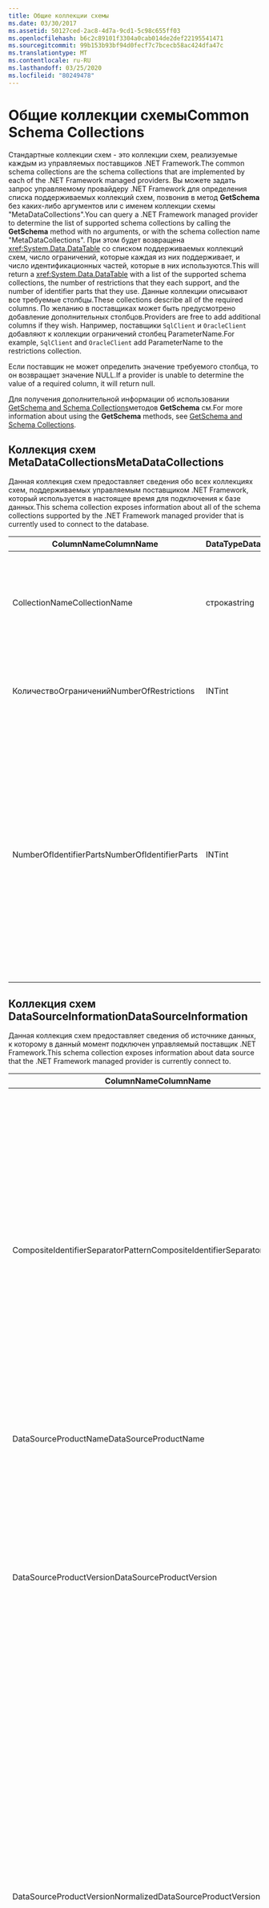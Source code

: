 ```yaml
---
title: Общие коллекции схемы
ms.date: 03/30/2017
ms.assetid: 50127ced-2ac8-4d7a-9cd1-5c98c655ff03
ms.openlocfilehash: b6c2c89101f3304a0cab014de2def22195541471
ms.sourcegitcommit: 99b153b93bf94d0fecf7c7bcecb58ac424dfa47c
ms.translationtype: MT
ms.contentlocale: ru-RU
ms.lasthandoff: 03/25/2020
ms.locfileid: "80249478"
---
```

# <a name="common-schema-collections"></a><span data-ttu-id="eedaf-102">Общие коллекции схемы</span><span class="sxs-lookup"><span data-stu-id="eedaf-102">Common Schema Collections</span></span>
<span data-ttu-id="eedaf-103">Стандартные коллекции схем - это коллекции схем, реализуемые каждым из управляемых поставщиков .NET Framework.</span><span class="sxs-lookup"><span data-stu-id="eedaf-103">The common schema collections are the schema collections that are implemented by each of the .NET Framework managed providers.</span></span> <span data-ttu-id="eedaf-104">Вы можете задать запрос управляемому провайдеру .NET Framework для определения списка поддерживаемых коллекций схем, позвонив в метод **GetSchema** без каких-либо аргументов или с именем коллекции схемы "MetaDataCollections".</span><span class="sxs-lookup"><span data-stu-id="eedaf-104">You can query a .NET Framework managed provider to determine the list of supported schema collections by calling the **GetSchema** method with no arguments, or with the schema collection name "MetaDataCollections".</span></span> <span data-ttu-id="eedaf-105">При этом будет возвращена <xref:System.Data.DataTable> со списком поддерживаемых коллекций схем, число ограничений, которые каждая из них поддерживает, и число идентификационных частей, которые в них используются.</span><span class="sxs-lookup"><span data-stu-id="eedaf-105">This will return a <xref:System.Data.DataTable> with a list of the supported schema collections, the number of restrictions that they each support, and the number of identifier parts that they use.</span></span> <span data-ttu-id="eedaf-106">Данные коллекции описывают все требуемые столбцы.</span><span class="sxs-lookup"><span data-stu-id="eedaf-106">These collections describe all of the required columns.</span></span> <span data-ttu-id="eedaf-107">По желанию в поставщиках может быть предусмотрено добавление дополнительных столбцов.</span><span class="sxs-lookup"><span data-stu-id="eedaf-107">Providers are free to add additional columns if they wish.</span></span> <span data-ttu-id="eedaf-108">Например, поставщики `SqlClient` и `OracleClient` добавляют к коллекции ограничений столбец ParameterName.</span><span class="sxs-lookup"><span data-stu-id="eedaf-108">For example, `SqlClient` and `OracleClient` add ParameterName to the restrictions collection.</span></span>  
  
 <span data-ttu-id="eedaf-109">Если поставщик не может определить значение требуемого столбца, то он возвращает значение NULL.</span><span class="sxs-lookup"><span data-stu-id="eedaf-109">If a provider is unable to determine the value of a required column, it will return null.</span></span>  
  
 <span data-ttu-id="eedaf-110">Для получения дополнительной информации об использовании [GetSchema and Schema Collections](getschema-and-schema-collections.md)методов **GetSchema** см.</span><span class="sxs-lookup"><span data-stu-id="eedaf-110">For more information about using the **GetSchema** methods, see [GetSchema and Schema Collections](getschema-and-schema-collections.md).</span></span>  
  
## <a name="metadatacollections"></a><span data-ttu-id="eedaf-111">Коллекция схем MetaDataCollections</span><span class="sxs-lookup"><span data-stu-id="eedaf-111">MetaDataCollections</span></span>  
 <span data-ttu-id="eedaf-112">Данная коллекция схем предоставляет сведения обо всех коллекциях схем, поддерживаемых управляемым поставщиком .NET Framework, который используется в настоящее время для подключения к базе данных.</span><span class="sxs-lookup"><span data-stu-id="eedaf-112">This schema collection exposes information about all of the schema collections supported by the .NET Framework managed provider that is currently used to connect to the database.</span></span>  
  
|<span data-ttu-id="eedaf-113">ColumnName</span><span class="sxs-lookup"><span data-stu-id="eedaf-113">ColumnName</span></span>|<span data-ttu-id="eedaf-114">DataType</span><span class="sxs-lookup"><span data-stu-id="eedaf-114">DataType</span></span>|<span data-ttu-id="eedaf-115">Описание</span><span class="sxs-lookup"><span data-stu-id="eedaf-115">Description</span></span>|  
|----------------|--------------|-----------------|  
|<span data-ttu-id="eedaf-116">CollectionName</span><span class="sxs-lookup"><span data-stu-id="eedaf-116">CollectionName</span></span>|<span data-ttu-id="eedaf-117">строка</span><span class="sxs-lookup"><span data-stu-id="eedaf-117">string</span></span>|<span data-ttu-id="eedaf-118">Название коллекции, чтобы перейти к методу **GetSchema,** чтобы вернуть коллекцию.</span><span class="sxs-lookup"><span data-stu-id="eedaf-118">The name of the collection to pass to the **GetSchema** method to return the collection.</span></span>|  
|<span data-ttu-id="eedaf-119">КоличествоОграничений</span><span class="sxs-lookup"><span data-stu-id="eedaf-119">NumberOfRestrictions</span></span>|<span data-ttu-id="eedaf-120">INT</span><span class="sxs-lookup"><span data-stu-id="eedaf-120">int</span></span>|<span data-ttu-id="eedaf-121">Число ограничений, которые могут быть указаны для коллекции.</span><span class="sxs-lookup"><span data-stu-id="eedaf-121">The number of restrictions that may be specified for the collection.</span></span>|  
|<span data-ttu-id="eedaf-122">NumberOfIdentifierParts</span><span class="sxs-lookup"><span data-stu-id="eedaf-122">NumberOfIdentifierParts</span></span>|<span data-ttu-id="eedaf-123">INT</span><span class="sxs-lookup"><span data-stu-id="eedaf-123">int</span></span>|<span data-ttu-id="eedaf-124">Число частей в составном имени идентификатора и (или) объекта базы данных.</span><span class="sxs-lookup"><span data-stu-id="eedaf-124">The number of parts in the composite identifier/database object name.</span></span> <span data-ttu-id="eedaf-125">Например, в SQL Server такое число частей может быть равным 3 для таблиц и 4 - для столбцов.</span><span class="sxs-lookup"><span data-stu-id="eedaf-125">For example, in SQL Server, this would be 3 for tables and 4 for columns.</span></span> <span data-ttu-id="eedaf-126">В Oracle оно может быть равным 2 для таблиц и 3 - для столбцов.</span><span class="sxs-lookup"><span data-stu-id="eedaf-126">In Oracle, it would be 2 for tables and 3 for columns.</span></span>|  
  
## <a name="datasourceinformation"></a><span data-ttu-id="eedaf-127">Коллекция схем DataSourceInformation</span><span class="sxs-lookup"><span data-stu-id="eedaf-127">DataSourceInformation</span></span>  
 <span data-ttu-id="eedaf-128">Данная коллекция схем предоставляет сведения об источнике данных, к которому в данный момент подключен управляемый поставщик .NET Framework.</span><span class="sxs-lookup"><span data-stu-id="eedaf-128">This schema collection exposes information about data source that the .NET Framework managed provider is currently connect to.</span></span>  
  
|<span data-ttu-id="eedaf-129">ColumnName</span><span class="sxs-lookup"><span data-stu-id="eedaf-129">ColumnName</span></span>|<span data-ttu-id="eedaf-130">DataType</span><span class="sxs-lookup"><span data-stu-id="eedaf-130">DataType</span></span>|<span data-ttu-id="eedaf-131">Описание</span><span class="sxs-lookup"><span data-stu-id="eedaf-131">Description</span></span>|  
|----------------|--------------|-----------------|  
|<span data-ttu-id="eedaf-132">CompositeIdentifierSeparatorPattern</span><span class="sxs-lookup"><span data-stu-id="eedaf-132">CompositeIdentifierSeparatorPattern</span></span>|<span data-ttu-id="eedaf-133">строка</span><span class="sxs-lookup"><span data-stu-id="eedaf-133">string</span></span>|<span data-ttu-id="eedaf-134">Регулярное выражение служит для согласования составных разделителей в составном идентификаторе.</span><span class="sxs-lookup"><span data-stu-id="eedaf-134">The regular expression to match the composite separators in a composite identifier.</span></span> <span data-ttu-id="eedaf-135">Например, \\.</span><span class="sxs-lookup"><span data-stu-id="eedaf-135">For example, "\\."</span></span> <span data-ttu-id="eedaf-136">(для сервера S'L) или "&#124;."\@ \\</span><span class="sxs-lookup"><span data-stu-id="eedaf-136">(for SQL Server) or "\@&#124;\\."</span></span> <span data-ttu-id="eedaf-137">(для Oracle).</span><span class="sxs-lookup"><span data-stu-id="eedaf-137">(for Oracle).</span></span><br /><br /> <span data-ttu-id="eedaf-138">Составной идентификатор, как правило, используется для названия объекта базы данных,\@например: pubs.dbo.authors или pubs dbo.authors.</span><span class="sxs-lookup"><span data-stu-id="eedaf-138">A composite identifier is typically what is used for a database object name, for example: pubs.dbo.authors or pubs\@dbo.authors.</span></span><br /><br /> <span data-ttu-id="eedaf-139">Для сервера S'L используйте регулярное выражение ".".\\</span><span class="sxs-lookup"><span data-stu-id="eedaf-139">For SQL Server, use the regular expression "\\.".</span></span> <span data-ttu-id="eedaf-140">Для OracleClient используйте \\"&#124;".\@</span><span class="sxs-lookup"><span data-stu-id="eedaf-140">For OracleClient, use "\@&#124;\\.".</span></span><br /><br /> <span data-ttu-id="eedaf-141">Для ODBC следует использовать Catalog_name_seperator.</span><span class="sxs-lookup"><span data-stu-id="eedaf-141">For ODBC use the Catalog_name_seperator.</span></span><br /><br /> <span data-ttu-id="eedaf-142">Для OLE DB следует использовать DBLITERAL_CATALOG_SEPARATOR или DBLITERAL_SCHEMA_SEPARATOR.</span><span class="sxs-lookup"><span data-stu-id="eedaf-142">For OLE DB use DBLITERAL_CATALOG_SEPARATOR or DBLITERAL_SCHEMA_SEPARATOR.</span></span>|  
|<span data-ttu-id="eedaf-143">DataSourceProductName</span><span class="sxs-lookup"><span data-stu-id="eedaf-143">DataSourceProductName</span></span>|<span data-ttu-id="eedaf-144">строка</span><span class="sxs-lookup"><span data-stu-id="eedaf-144">string</span></span>|<span data-ttu-id="eedaf-145">Имя продукта, доступ к которому обеспечивается поставщиком, например «Oracle» или «SQLServer».</span><span class="sxs-lookup"><span data-stu-id="eedaf-145">The name of the product accessed by the provider, such as "Oracle" or "SQLServer".</span></span>|  
|<span data-ttu-id="eedaf-146">DataSourceProductVersion</span><span class="sxs-lookup"><span data-stu-id="eedaf-146">DataSourceProductVersion</span></span>|<span data-ttu-id="eedaf-147">строка</span><span class="sxs-lookup"><span data-stu-id="eedaf-147">string</span></span>|<span data-ttu-id="eedaf-148">Версия продукта, доступ к которому обеспечивается поставщиком, в собственном формате источников данных, а не в формате Microsoft.</span><span class="sxs-lookup"><span data-stu-id="eedaf-148">Indicates the version of the product accessed by the provider, in the data sources native format and not in Microsoft format.</span></span><br /><br /> <span data-ttu-id="eedaf-149">В некоторых случаях DataSourceProductVersion и DataSourceProductVersionNormalized будут иметь одно значение.</span><span class="sxs-lookup"><span data-stu-id="eedaf-149">In some cases DataSourceProductVersion and DataSourceProductVersionNormalized will be the same value.</span></span> <span data-ttu-id="eedaf-150">В случае OLE DB и ODBC эти значения всегда одинаковы, поскольку они сопоставляются с одним и тем же вызовом функции в собственном API-интерфейсе.</span><span class="sxs-lookup"><span data-stu-id="eedaf-150">In the case of OLE DB and ODBC, these will always be the same as they are mapped to the same function call in the underlying native API.</span></span>|  
|<span data-ttu-id="eedaf-151">DataSourceProductVersionNormalized</span><span class="sxs-lookup"><span data-stu-id="eedaf-151">DataSourceProductVersionNormalized</span></span>|<span data-ttu-id="eedaf-152">строка</span><span class="sxs-lookup"><span data-stu-id="eedaf-152">string</span></span>|<span data-ttu-id="eedaf-153">Нормализованная версия для источника данных, позволяющая провести ее сравнение с помощью функции `String.Compare()`.</span><span class="sxs-lookup"><span data-stu-id="eedaf-153">A normalized version for the data source, such that it can be compared with `String.Compare()`.</span></span> <span data-ttu-id="eedaf-154">Данный формат является согласованным для всех версий поставщика, что позволяет исключить появление обозначения версии 10 между обозначениями версий 1 и 2 после сортировки.</span><span class="sxs-lookup"><span data-stu-id="eedaf-154">The format of this is consistent for all versions of the provider to prevent version 10 from sorting between version 1 and version 2.</span></span><br /><br /> <span data-ttu-id="eedaf-155">For example, the Oracle provider uses a format of "nn.nn.nn.nn.nn" for its normalized version, which causes an Oracle 8i data source to return "08.01.07.04.01".</span><span class="sxs-lookup"><span data-stu-id="eedaf-155">For example, the Oracle provider uses a format of "nn.nn.nn.nn.nn" for its normalized version, which causes an Oracle 8i data source to return "08.01.07.04.01".</span></span> <span data-ttu-id="eedaf-156">Сервер S'L использует типичный формат Microsoft "nn.nn.nnnnn".</span><span class="sxs-lookup"><span data-stu-id="eedaf-156">SQL Server uses the typical Microsoft "nn.nn.nnnn" format.</span></span><br /><br /> <span data-ttu-id="eedaf-157">В некоторых случаях DataSourceProductVersion и DataSourceProductVersionNormalized будут иметь одно значение.</span><span class="sxs-lookup"><span data-stu-id="eedaf-157">In some cases, DataSourceProductVersion and DataSourceProductVersionNormalized will be the same value.</span></span> <span data-ttu-id="eedaf-158">В случае OLE DB и ODBC эти значения всегда одинаковы, поскольку они сопоставляются с одним и тем же вызовом функции в собственном API-интерфейсе.</span><span class="sxs-lookup"><span data-stu-id="eedaf-158">In the case of OLE DB and ODBC these will always be the same as they are mapped to the same function call in the underlying native API.</span></span>|  
|<span data-ttu-id="eedaf-159">GroupByBehavior</span><span class="sxs-lookup"><span data-stu-id="eedaf-159">GroupByBehavior</span></span>|<xref:System.Data.Common.GroupByBehavior>|<span data-ttu-id="eedaf-160">Задает связь между столбцами в предложении GROUP BY и неагрегатными столбцами в списке выбора.</span><span class="sxs-lookup"><span data-stu-id="eedaf-160">Specifies the relationship between the columns in a GROUP BY clause and the non-aggregated columns in the select list.</span></span>|  
|<span data-ttu-id="eedaf-161">IdentifierPattern</span><span class="sxs-lookup"><span data-stu-id="eedaf-161">IdentifierPattern</span></span>|<span data-ttu-id="eedaf-162">строка</span><span class="sxs-lookup"><span data-stu-id="eedaf-162">string</span></span>|<span data-ttu-id="eedaf-163">Регулярное выражение, которое согласуется с идентификатором или имеет совпадающее с ним значение.</span><span class="sxs-lookup"><span data-stu-id="eedaf-163">A regular expression that matches an identifier and has a match value of the identifier.</span></span> <span data-ttu-id="eedaf-164">Например, «[A-Za-z0-9_#$]».</span><span class="sxs-lookup"><span data-stu-id="eedaf-164">For example "[A-Za-z0-9_#$]".</span></span>|  
|<span data-ttu-id="eedaf-165">IdentifierCase</span><span class="sxs-lookup"><span data-stu-id="eedaf-165">IdentifierCase</span></span>|<xref:System.Data.Common.IdentifierCase>|<span data-ttu-id="eedaf-166">Определяет, обрабатываются ли идентификаторы, не заключенные в кавычки, с учетом регистра.</span><span class="sxs-lookup"><span data-stu-id="eedaf-166">Indicates whether non-quoted identifiers are treated as case sensitive or not.</span></span>|  
|<span data-ttu-id="eedaf-167">OrderByColumnsInSelect</span><span class="sxs-lookup"><span data-stu-id="eedaf-167">OrderByColumnsInSelect</span></span>|<span data-ttu-id="eedaf-168">bool</span><span class="sxs-lookup"><span data-stu-id="eedaf-168">bool</span></span>|<span data-ttu-id="eedaf-169">Указывает, должны ли столбцы в предложении ORDER BY быть в списке выбора.</span><span class="sxs-lookup"><span data-stu-id="eedaf-169">Specifies whether columns in an ORDER BY clause must be in the select list.</span></span> <span data-ttu-id="eedaf-170">Значение true определяет, что они должны находиться в списке выбора, значение false указывает обратное.</span><span class="sxs-lookup"><span data-stu-id="eedaf-170">A value of true indicates that they are required to be in the select list, a value of false indicates that they are not required to be in the select list.</span></span>|  
|<span data-ttu-id="eedaf-171">ParameterMarkerFormat</span><span class="sxs-lookup"><span data-stu-id="eedaf-171">ParameterMarkerFormat</span></span>|<span data-ttu-id="eedaf-172">строка</span><span class="sxs-lookup"><span data-stu-id="eedaf-172">string</span></span>|<span data-ttu-id="eedaf-173">Строка форматирования, представляющая способ форматирования параметра.</span><span class="sxs-lookup"><span data-stu-id="eedaf-173">A format string that represents how to format a parameter.</span></span><br /><br /> <span data-ttu-id="eedaf-174">Если именованные параметры поддерживаются источником данных, первый местозаполнитель в этой строке должен находиться в позиции форматирования имени параметра.</span><span class="sxs-lookup"><span data-stu-id="eedaf-174">If named parameters are supported by the data source, the first placeholder in this string should be where the parameter name should be formatted.</span></span><br /><br /> <span data-ttu-id="eedaf-175">Например, если источник данных ожидает, что параметры будут названы и закреплены с ':' это будет ":{0}".</span><span class="sxs-lookup"><span data-stu-id="eedaf-175">For example, if the data source expects parameters to be named and prefixed with an ':' this would be ":{0}".</span></span> <span data-ttu-id="eedaf-176">При форматировании с именем параметра «p1» итоговая строка будет иметь вид «:p1».</span><span class="sxs-lookup"><span data-stu-id="eedaf-176">When formatting this with a parameter name of "p1" the resulting string is ":p1".</span></span><br /><br /> <span data-ttu-id="eedaf-177">Если источник данных ожидает, что параметры\@будут прикрепллены к ',{0}но имена уже включают их, то\@это будет ',\@и результат форматирования параметра под названием "p1" будет просто "p1".</span><span class="sxs-lookup"><span data-stu-id="eedaf-177">If the data source expects parameters to be prefixed with the '\@', but the names already include them, this would be '{0}', and the result of formatting a parameter named "\@p1" would simply be "\@p1".</span></span><br /><br /> <span data-ttu-id="eedaf-178">Для источников данных, которые не ожидают названных параметров и ожидают использования символа '?', строка формата может быть указана как просто '?', которая будет игнорировать имя параметра.</span><span class="sxs-lookup"><span data-stu-id="eedaf-178">For data sources that do not expect named parameters and expect the use of the '?' character, the format string can be specified as simply '?', which would ignore the parameter name.</span></span> <span data-ttu-id="eedaf-179">Для OLE DB мы возвращаемся '?'.</span><span class="sxs-lookup"><span data-stu-id="eedaf-179">For OLE DB we return '?'.</span></span>|  
|<span data-ttu-id="eedaf-180">ParameterMarkerPattern</span><span class="sxs-lookup"><span data-stu-id="eedaf-180">ParameterMarkerPattern</span></span>|<span data-ttu-id="eedaf-181">строка</span><span class="sxs-lookup"><span data-stu-id="eedaf-181">string</span></span>|<span data-ttu-id="eedaf-182">Регулярное выражение, соответствующее маркеру параметра.</span><span class="sxs-lookup"><span data-stu-id="eedaf-182">A regular expression that matches a parameter marker.</span></span> <span data-ttu-id="eedaf-183">Оно будет иметь значение, совпадающее с именем параметра (если таковое имеется).</span><span class="sxs-lookup"><span data-stu-id="eedaf-183">It will have a match value of the parameter name, if any.</span></span><br /><br /> <span data-ttu-id="eedaf-184">Например, если указанные параметры поддерживаются 'свинцовым\@символом, который будет включен в имя\@параметра, это будет: «(А-За-З0-з0-9)»).</span><span class="sxs-lookup"><span data-stu-id="eedaf-184">For example, if named parameters are supported with an '\@' lead-in character that will be included in the parameter name, this would be: "(\@[A-Za-z0-9_$#]\*)".</span></span><br /><br /> <span data-ttu-id="eedaf-185">Однако, если указанные параметры поддерживаются с помощью «:» как символ свинца и не входит в название параметра, это будет:\*«:( »А-За-З0-9»)») «.</span><span class="sxs-lookup"><span data-stu-id="eedaf-185">However, if named parameters are supported with a ':' as the lead-in character and it is not part of the parameter name, this would be: ":([A-Za-z0-9_$#]\*)".</span></span><br /><br /> <span data-ttu-id="eedaf-186">Конечно, если источник данных не поддерживает указанные параметры, это будет просто "?".</span><span class="sxs-lookup"><span data-stu-id="eedaf-186">Of course, if the data source doesn't support named parameters, this would simply be "?".</span></span>|  
|<span data-ttu-id="eedaf-187">ParameterNameMaxLength</span><span class="sxs-lookup"><span data-stu-id="eedaf-187">ParameterNameMaxLength</span></span>|<span data-ttu-id="eedaf-188">INT</span><span class="sxs-lookup"><span data-stu-id="eedaf-188">int</span></span>|<span data-ttu-id="eedaf-189">Максимальная длина имени параметра в символах.</span><span class="sxs-lookup"><span data-stu-id="eedaf-189">The maximum length of a parameter name in characters.</span></span> <span data-ttu-id="eedaf-190">В среде Visual Studio принято предположение, что в случае поддержки имен параметров минимальным значением максимальной длины будет 30 символов.</span><span class="sxs-lookup"><span data-stu-id="eedaf-190">Visual Studio expects that if parameter names are supported, the minimum value for the maximum length is 30 characters.</span></span><br /><br /> <span data-ttu-id="eedaf-191">Если источник данных не поддерживает именованные параметры, это свойство возвращает ноль.</span><span class="sxs-lookup"><span data-stu-id="eedaf-191">If the data source does not support named parameters, this property returns zero.</span></span>|  
|<span data-ttu-id="eedaf-192">ParameterNamePattern</span><span class="sxs-lookup"><span data-stu-id="eedaf-192">ParameterNamePattern</span></span>|<span data-ttu-id="eedaf-193">строка</span><span class="sxs-lookup"><span data-stu-id="eedaf-193">string</span></span>|<span data-ttu-id="eedaf-194">Регулярное выражение, соответствующее действительным именам параметров.</span><span class="sxs-lookup"><span data-stu-id="eedaf-194">A regular expression that matches the valid parameter names.</span></span> <span data-ttu-id="eedaf-195">Для различных источников данных применяются разные правила использования символов в именах параметров.</span><span class="sxs-lookup"><span data-stu-id="eedaf-195">Different data sources have different rules regarding the characters that may be used for parameter names.</span></span><br /><br /> <span data-ttu-id="eedaf-196">В среде Visual Studio принято предположение, что в случае поддержки имен параметров символы «\p{Lu}\p{Ll}\p{Lt}\p{Lm}\p{Lo}\p{Nl}\p{Nd}» являются минимальным поддерживаемым набором символов, действительных для имен параметров.</span><span class="sxs-lookup"><span data-stu-id="eedaf-196">Visual Studio expects that if parameter names are supported, the characters "\p{Lu}\p{Ll}\p{Lt}\p{Lm}\p{Lo}\p{Nl}\p{Nd}" are the minimum supported set of characters that are valid for parameter names.</span></span>|  
|<span data-ttu-id="eedaf-197">QuotedIdentifierPattern</span><span class="sxs-lookup"><span data-stu-id="eedaf-197">QuotedIdentifierPattern</span></span>|<span data-ttu-id="eedaf-198">строка</span><span class="sxs-lookup"><span data-stu-id="eedaf-198">string</span></span>|<span data-ttu-id="eedaf-199">Регулярное выражение, соответствующее идентификатору, заключенному в кавычки, и имеющее значение идентификатора без кавычек.</span><span class="sxs-lookup"><span data-stu-id="eedaf-199">A regular expression that matches a quoted identifier and has a match value of the identifier itself without the quotes.</span></span> <span data-ttu-id="eedaf-200">Например, если источник данных использовал двойные котировки для идентификации цитируемых идентификаторов, это было бы: «(«&#124;\\ \\«)))».\\</span><span class="sxs-lookup"><span data-stu-id="eedaf-200">For example, if the data source used double-quotes to identify quoted identifiers, this would be: "(([^\\"]&#124;\\"\\")\*)".</span></span>|  
|<span data-ttu-id="eedaf-201">QuotedIdentifierCase</span><span class="sxs-lookup"><span data-stu-id="eedaf-201">QuotedIdentifierCase</span></span>|<xref:System.Data.Common.IdentifierCase>|<span data-ttu-id="eedaf-202">Определяет, обрабатываются ли заключенные в кавычки идентификаторы с учетом регистра.</span><span class="sxs-lookup"><span data-stu-id="eedaf-202">Indicates whether quoted identifiers are treated as case sensitive or not.</span></span>|  
|<span data-ttu-id="eedaf-203">StatementSeparatorPattern</span><span class="sxs-lookup"><span data-stu-id="eedaf-203">StatementSeparatorPattern</span></span>|<span data-ttu-id="eedaf-204">строка</span><span class="sxs-lookup"><span data-stu-id="eedaf-204">string</span></span>|<span data-ttu-id="eedaf-205">Регулярное выражение, соответствующее разделителю инструкций.</span><span class="sxs-lookup"><span data-stu-id="eedaf-205">A regular expression that matches the statement separator.</span></span>|  
|<span data-ttu-id="eedaf-206">StringLiteralPattern</span><span class="sxs-lookup"><span data-stu-id="eedaf-206">StringLiteralPattern</span></span>|<span data-ttu-id="eedaf-207">строка</span><span class="sxs-lookup"><span data-stu-id="eedaf-207">string</span></span>|<span data-ttu-id="eedaf-208">Регулярное выражение, соответствующее строковому литералу, и имеющее одинаковое с ним значение.</span><span class="sxs-lookup"><span data-stu-id="eedaf-208">A regular expression that matches a string literal and has a match value of the literal itself.</span></span> <span data-ttu-id="eedaf-209">Например, если источник данных использовал одноцитативные котировки для идентификации строк, это было бы: «(»&#124;'))»»</span><span class="sxs-lookup"><span data-stu-id="eedaf-209">For example, if the data source used single-quotes to identify strings, this would be: "('([^']&#124;'')\*')"'</span></span>|  
|<span data-ttu-id="eedaf-210">SupportedJoinOperators</span><span class="sxs-lookup"><span data-stu-id="eedaf-210">SupportedJoinOperators</span></span>|<xref:System.Data.Common.SupportedJoinOperators>|<span data-ttu-id="eedaf-211">Указывает, какие типы инструкций соединения SQL поддерживаются источником данных.</span><span class="sxs-lookup"><span data-stu-id="eedaf-211">Specifies what types of SQL join statements are supported by the data source.</span></span>|  
  
## <a name="datatypes"></a><span data-ttu-id="eedaf-212">DataTypes</span><span class="sxs-lookup"><span data-stu-id="eedaf-212">DataTypes</span></span>  
 <span data-ttu-id="eedaf-213">Данная коллекция схем предоставляет сведения о типах данных, поддерживаемых базой данных, к которой в данный момент подключен управляемый поставщик .NET Framework.</span><span class="sxs-lookup"><span data-stu-id="eedaf-213">This schema collection exposes information about the data types that are supported by the database that the .NET Framework managed provider is currently connected to.</span></span>  
  
|<span data-ttu-id="eedaf-214">ColumnName</span><span class="sxs-lookup"><span data-stu-id="eedaf-214">ColumnName</span></span>|<span data-ttu-id="eedaf-215">DataType</span><span class="sxs-lookup"><span data-stu-id="eedaf-215">DataType</span></span>|<span data-ttu-id="eedaf-216">Описание</span><span class="sxs-lookup"><span data-stu-id="eedaf-216">Description</span></span>|  
|----------------|--------------|-----------------|  
|<span data-ttu-id="eedaf-217">TypeName</span><span class="sxs-lookup"><span data-stu-id="eedaf-217">TypeName</span></span>|<span data-ttu-id="eedaf-218">строка</span><span class="sxs-lookup"><span data-stu-id="eedaf-218">string</span></span>|<span data-ttu-id="eedaf-219">Имя типа данных, связанного с поставщиком.</span><span class="sxs-lookup"><span data-stu-id="eedaf-219">The provider-specific data type name.</span></span>|  
|<span data-ttu-id="eedaf-220">ProviderDbType</span><span class="sxs-lookup"><span data-stu-id="eedaf-220">ProviderDbType</span></span>|<span data-ttu-id="eedaf-221">INT</span><span class="sxs-lookup"><span data-stu-id="eedaf-221">int</span></span>|<span data-ttu-id="eedaf-222">Значение типа конкретного поставщика, которое должно использоваться при определении типа параметра.</span><span class="sxs-lookup"><span data-stu-id="eedaf-222">The provider-specific type value that should be used when specifying a parameter's type.</span></span> <span data-ttu-id="eedaf-223">Например, SqlDbType.Money или OracleType.Blob.</span><span class="sxs-lookup"><span data-stu-id="eedaf-223">For example, SqlDbType.Money or OracleType.Blob.</span></span>|  
|<span data-ttu-id="eedaf-224">ColumnSize</span><span class="sxs-lookup"><span data-stu-id="eedaf-224">ColumnSize</span></span>|<span data-ttu-id="eedaf-225">long</span><span class="sxs-lookup"><span data-stu-id="eedaf-225">long</span></span>|<span data-ttu-id="eedaf-226">Значение длины нечислового столбца или параметра, которое относится либо к максимуму, либо к длине, определенной поставщиком для этого типа.</span><span class="sxs-lookup"><span data-stu-id="eedaf-226">The length of a non-numeric column or parameter refers to either the maximum or the length defined for this type by the provider.</span></span><br /><br /> <span data-ttu-id="eedaf-227">Для символьных данных это максимальная или определенная длина в единицах, заданных источником данных.</span><span class="sxs-lookup"><span data-stu-id="eedaf-227">For character data, this is the maximum or defined length in units, defined by the data source.</span></span> <span data-ttu-id="eedaf-228">В Oracle для символьных данных некоторых типов применяется такой принцип, что вначале указывается длина, а затем - действительный размер хранения.</span><span class="sxs-lookup"><span data-stu-id="eedaf-228">Oracle has the concept of specifying a length and then specifying the actual storage size for some character data types.</span></span> <span data-ttu-id="eedaf-229">Указывается длина в единицах только для Oracle.</span><span class="sxs-lookup"><span data-stu-id="eedaf-229">This defines only the length in units for Oracle.</span></span><br /><br /> <span data-ttu-id="eedaf-230">Для типов данных даты-времени это длина строки представления (при условии использования максимально допустимой точности компонента с определением долей секунды).</span><span class="sxs-lookup"><span data-stu-id="eedaf-230">For date-time data types, this is the length of the string representation (assuming the maximum allowed precision of the fractional seconds component).</span></span><br /><br /> <span data-ttu-id="eedaf-231">Если это числовой тип данных, то это верхняя граница максимальной точности типа данных.</span><span class="sxs-lookup"><span data-stu-id="eedaf-231">If the data type is numeric, this is the upper bound on the maximum precision of the data type.</span></span>|  
|<span data-ttu-id="eedaf-232">CreateFormat</span><span class="sxs-lookup"><span data-stu-id="eedaf-232">CreateFormat</span></span>|<span data-ttu-id="eedaf-233">строка</span><span class="sxs-lookup"><span data-stu-id="eedaf-233">string</span></span>|<span data-ttu-id="eedaf-234">Строка форматирования, представляющая способ добавления данного столбца в инструкцию описания данных, например CREATE TABLE.</span><span class="sxs-lookup"><span data-stu-id="eedaf-234">Format string that represents how to add this column to a data definition statement, such as CREATE TABLE.</span></span> <span data-ttu-id="eedaf-235">Каждый элемент массива CreateParameter должен быть представлен в строке форматирования так называемым «маркером параметра».</span><span class="sxs-lookup"><span data-stu-id="eedaf-235">Each element in the CreateParameter array should be represented by a "parameter marker" in the format string.</span></span><br /><br /> <span data-ttu-id="eedaf-236">Например, тип данных DECIMAL в SQL требует указания точности и масштаба.</span><span class="sxs-lookup"><span data-stu-id="eedaf-236">For example, the SQL data type DECIMAL needs a precision and a scale.</span></span> <span data-ttu-id="eedaf-237">В этом случае строка формата будет{0}"DECIMAL(,){1}".</span><span class="sxs-lookup"><span data-stu-id="eedaf-237">In this case, the format string would be "DECIMAL({0},{1})".</span></span>|  
|<span data-ttu-id="eedaf-238">CreateParameters</span><span class="sxs-lookup"><span data-stu-id="eedaf-238">CreateParameters</span></span>|<span data-ttu-id="eedaf-239">строка</span><span class="sxs-lookup"><span data-stu-id="eedaf-239">string</span></span>|<span data-ttu-id="eedaf-240">Параметры создания, которые необходимо указать при создании столбца данных этого типа.</span><span class="sxs-lookup"><span data-stu-id="eedaf-240">The creation parameters that must be specified when creating a column of this data type.</span></span> <span data-ttu-id="eedaf-241">Каждый параметр создания перечисляется в строке с разделением запятыми в порядке указания параметров.</span><span class="sxs-lookup"><span data-stu-id="eedaf-241">Each creation parameter is listed in the string, separated by a comma in the order they are to be supplied.</span></span><br /><br /> <span data-ttu-id="eedaf-242">Например, тип данных DECIMAL в SQL требует указания точности и масштаба.</span><span class="sxs-lookup"><span data-stu-id="eedaf-242">For example, the SQL data type DECIMAL needs a precision and a scale.</span></span> <span data-ttu-id="eedaf-243">В этом случае параметры создания должны содержать строку «точность, масштаб».</span><span class="sxs-lookup"><span data-stu-id="eedaf-243">In this case, the creation parameters should contain the string "precision, scale".</span></span><br /><br /> <span data-ttu-id="eedaf-244">В текстовой команде для создания столбца DECIMAL с точностью 10 и шкалой 2 значение столбца{1}CreateFormat может быть DECIMAL (,{0})" и полная спецификация типа будет DECIMAL (10,2).</span><span class="sxs-lookup"><span data-stu-id="eedaf-244">In a text command to create a DECIMAL column with a precision of 10 and a scale of 2, the value of the CreateFormat column might be DECIMAL({0},{1})" and the complete type specification would be DECIMAL(10,2).</span></span>|  
|<span data-ttu-id="eedaf-245">DataType</span><span class="sxs-lookup"><span data-stu-id="eedaf-245">DataType</span></span>|<span data-ttu-id="eedaf-246">строка</span><span class="sxs-lookup"><span data-stu-id="eedaf-246">string</span></span>|<span data-ttu-id="eedaf-247">Имя типа данных платформы .NET Framework.</span><span class="sxs-lookup"><span data-stu-id="eedaf-247">The name of the .NET Framework type of the data type.</span></span>|  
|<span data-ttu-id="eedaf-248">IsAutoincrementable</span><span class="sxs-lookup"><span data-stu-id="eedaf-248">IsAutoincrementable</span></span>|<span data-ttu-id="eedaf-249">bool</span><span class="sxs-lookup"><span data-stu-id="eedaf-249">bool</span></span>|<span data-ttu-id="eedaf-250">true. Значения данных этого типа могут быть заданы с автоматическим приращением.</span><span class="sxs-lookup"><span data-stu-id="eedaf-250">true—Values of this data type may be auto-incrementing.</span></span><br /><br /> <span data-ttu-id="eedaf-251">false. Значения данных этого типа не могут быть заданы с автоматическим приращением.</span><span class="sxs-lookup"><span data-stu-id="eedaf-251">false—Values of this data type may not be auto-incrementing.</span></span><br /><br /> <span data-ttu-id="eedaf-252">Обратите внимание, что определяется лишь возможность, что столбцы этого типа данных могут быть заданы с автоматическим приращением, а не то, что все столбцы этого типа имеют автоматическое приращение.</span><span class="sxs-lookup"><span data-stu-id="eedaf-252">Note that this merely indicates whether a column of this data type may be auto-incrementing, not that all columns of this type are auto-incrementing.</span></span>|  
|<span data-ttu-id="eedaf-253">IsBestMatch</span><span class="sxs-lookup"><span data-stu-id="eedaf-253">IsBestMatch</span></span>|<span data-ttu-id="eedaf-254">bool</span><span class="sxs-lookup"><span data-stu-id="eedaf-254">bool</span></span>|<span data-ttu-id="eedaf-255">true. Данные этого типа выбираются с учетом наилучшего соответствия между типами данных хранилища данных и типом данных .NET Framework, определяемым значением в столбце DataType.</span><span class="sxs-lookup"><span data-stu-id="eedaf-255">true—The data type is the best match between all data types in the data store and the .NET Framework data type indicated by the value in the DataType column.</span></span><br /><br /> <span data-ttu-id="eedaf-256">false. Данные этого типа не выбираются с учетом наилучшего соответствия.</span><span class="sxs-lookup"><span data-stu-id="eedaf-256">false—The data type is not the best match.</span></span><br /><br /> <span data-ttu-id="eedaf-257">Для каждого набора строк, в которых значение столбца DataType одинаково, столбцу IsBestMatch присваивается значение true только в одной строке.</span><span class="sxs-lookup"><span data-stu-id="eedaf-257">For each set of rows in which the value of the DataType column is the same, the IsBestMatch column is set to true in only one row.</span></span>|  
|<span data-ttu-id="eedaf-258">IsCaseSensitive</span><span class="sxs-lookup"><span data-stu-id="eedaf-258">IsCaseSensitive</span></span>|<span data-ttu-id="eedaf-259">bool</span><span class="sxs-lookup"><span data-stu-id="eedaf-259">bool</span></span>|<span data-ttu-id="eedaf-260">true. Данные этого типа являются символьными и задаются с учетом регистра.</span><span class="sxs-lookup"><span data-stu-id="eedaf-260">true—The data type is a character type and is case-sensitive.</span></span><br /><br /> <span data-ttu-id="eedaf-261">false. Данные этого типа не являются символьными, или в них не учитывается регистр.</span><span class="sxs-lookup"><span data-stu-id="eedaf-261">false—The data type is not a character type or is not case-sensitive.</span></span>|  
|<span data-ttu-id="eedaf-262">IsFixedLength</span><span class="sxs-lookup"><span data-stu-id="eedaf-262">IsFixedLength</span></span>|<span data-ttu-id="eedaf-263">bool</span><span class="sxs-lookup"><span data-stu-id="eedaf-263">bool</span></span>|<span data-ttu-id="eedaf-264">true. Столбцы данных этого типа, созданные с помощью языка DDL, будут иметь фиксированную длину.</span><span class="sxs-lookup"><span data-stu-id="eedaf-264">true—Columns of this data type created by the data definition language (DDL) will be of fixed length.</span></span><br /><br /> <span data-ttu-id="eedaf-265">false. Столбцы данных этого типа, созданные с помощью языка DDL, будут иметь переменную длину.</span><span class="sxs-lookup"><span data-stu-id="eedaf-265">false—Columns of this data type created by the DDL will be of variable length.</span></span><br /><br /> <span data-ttu-id="eedaf-266">DBNull.Value. Неизвестно, с каким столбцом поставщик сопоставит это поле - со столбцом фиксированной длины или переменной длины.</span><span class="sxs-lookup"><span data-stu-id="eedaf-266">DBNull.Value—It is not known whether the provider will map this field with a fixed-length or variable-length column.</span></span>|  
|<span data-ttu-id="eedaf-267">IsFixedPrecisionScale</span><span class="sxs-lookup"><span data-stu-id="eedaf-267">IsFixedPrecisionScale</span></span>|<span data-ttu-id="eedaf-268">bool</span><span class="sxs-lookup"><span data-stu-id="eedaf-268">bool</span></span>|<span data-ttu-id="eedaf-269">true. Данные этого типа имеют фиксированные точность и масштаб.</span><span class="sxs-lookup"><span data-stu-id="eedaf-269">true—The data type has a fixed precision and scale.</span></span><br /><br /> <span data-ttu-id="eedaf-270">false. Данные этого типа не имеют фиксированной точности и масштаба.</span><span class="sxs-lookup"><span data-stu-id="eedaf-270">false—The data type does not have a fixed precision and scale.</span></span>|  
|<span data-ttu-id="eedaf-271">IsLong</span><span class="sxs-lookup"><span data-stu-id="eedaf-271">IsLong</span></span>|<span data-ttu-id="eedaf-272">bool</span><span class="sxs-lookup"><span data-stu-id="eedaf-272">bool</span></span>|<span data-ttu-id="eedaf-273">true. Данные этого типа содержат данные очень большой длины. Определение данных очень большой длины зависит от поставщика.</span><span class="sxs-lookup"><span data-stu-id="eedaf-273">true—The data type contains very long data; the definition of very long data is provider-specific.</span></span><br /><br /> <span data-ttu-id="eedaf-274">false. Данные этого типа не содержат данные очень большой длины.</span><span class="sxs-lookup"><span data-stu-id="eedaf-274">false—The data type does not contain very long data.</span></span>|  
|<span data-ttu-id="eedaf-275">IsNullable</span><span class="sxs-lookup"><span data-stu-id="eedaf-275">IsNullable</span></span>|<span data-ttu-id="eedaf-276">bool</span><span class="sxs-lookup"><span data-stu-id="eedaf-276">bool</span></span>|<span data-ttu-id="eedaf-277">true. Данные этого типа допускают значения NULL.</span><span class="sxs-lookup"><span data-stu-id="eedaf-277">true—The data type is nullable.</span></span><br /><br /> <span data-ttu-id="eedaf-278">false. Данные этого типа не допускают значения NULL.</span><span class="sxs-lookup"><span data-stu-id="eedaf-278">false—The data type is not nullable.</span></span><br /><br /> <span data-ttu-id="eedaf-279">DBNull.Value. Неизвестно, допускают ли данные этого типа значения NULL.</span><span class="sxs-lookup"><span data-stu-id="eedaf-279">DBNull.Value—It is not known whether the data type is nullable.</span></span>|  
|<span data-ttu-id="eedaf-280">IsSearchable</span><span class="sxs-lookup"><span data-stu-id="eedaf-280">IsSearchable</span></span>|<span data-ttu-id="eedaf-281">bool</span><span class="sxs-lookup"><span data-stu-id="eedaf-281">bool</span></span>|<span data-ttu-id="eedaf-282">true. Данные этого типа могут использоваться в предложении WHERE с любым оператором, за исключением предиката LIKE.</span><span class="sxs-lookup"><span data-stu-id="eedaf-282">true—The data type can be used in a WHERE clause with any operator except the LIKE predicate.</span></span><br /><br /> <span data-ttu-id="eedaf-283">false. Данные этого типа не могут использоваться в предложении WHERE ни с одним оператором, за исключением предиката LIKE.</span><span class="sxs-lookup"><span data-stu-id="eedaf-283">false—The data type cannot be used in a WHERE clause with any operator except the LIKE predicate.</span></span>|  
|<span data-ttu-id="eedaf-284">IsSearchableWithLike</span><span class="sxs-lookup"><span data-stu-id="eedaf-284">IsSearchableWithLike</span></span>|<span data-ttu-id="eedaf-285">bool</span><span class="sxs-lookup"><span data-stu-id="eedaf-285">bool</span></span>|<span data-ttu-id="eedaf-286">true. Данные этого типа могут использоваться с предикатом LIKE.</span><span class="sxs-lookup"><span data-stu-id="eedaf-286">true—The data type can be used with the LIKE predicate</span></span><br /><br /> <span data-ttu-id="eedaf-287">false. Данные этого типа не могут использоваться с предикатом LIKE.</span><span class="sxs-lookup"><span data-stu-id="eedaf-287">false—The data type cannot be used with the LIKE predicate.</span></span>|  
|<span data-ttu-id="eedaf-288">IsUnsigned</span><span class="sxs-lookup"><span data-stu-id="eedaf-288">IsUnsigned</span></span>|<span data-ttu-id="eedaf-289">bool</span><span class="sxs-lookup"><span data-stu-id="eedaf-289">bool</span></span>|<span data-ttu-id="eedaf-290">true. Данные этого типа являются беззнаковыми.</span><span class="sxs-lookup"><span data-stu-id="eedaf-290">true—The data type is unsigned.</span></span><br /><br /> <span data-ttu-id="eedaf-291">false. Данные этого типа представляют собой данные со знаком.</span><span class="sxs-lookup"><span data-stu-id="eedaf-291">false—The data type is signed.</span></span><br /><br /> <span data-ttu-id="eedaf-292">DBNull.Value. Значение неприменимо для типа данных.</span><span class="sxs-lookup"><span data-stu-id="eedaf-292">DBNull.Value—Not applicable to data type.</span></span>|  
|<span data-ttu-id="eedaf-293">MaximumScale</span><span class="sxs-lookup"><span data-stu-id="eedaf-293">MaximumScale</span></span>|<span data-ttu-id="eedaf-294">short</span><span class="sxs-lookup"><span data-stu-id="eedaf-294">short</span></span>|<span data-ttu-id="eedaf-295">Если индикатор типа является числовым типом, то он обозначает максимально допустимое число десятичных знаков после запятой.</span><span class="sxs-lookup"><span data-stu-id="eedaf-295">If the type indicator is a numeric type, this is the maximum number of digits allowed to the right of the decimal point.</span></span> <span data-ttu-id="eedaf-296">В противном случае это DBNull.Value.</span><span class="sxs-lookup"><span data-stu-id="eedaf-296">Otherwise, this is DBNull.Value.</span></span>|  
|<span data-ttu-id="eedaf-297">MinimumScale</span><span class="sxs-lookup"><span data-stu-id="eedaf-297">MinimumScale</span></span>|<span data-ttu-id="eedaf-298">short</span><span class="sxs-lookup"><span data-stu-id="eedaf-298">short</span></span>|<span data-ttu-id="eedaf-299">Если индикатор типа является числовым типом, то он обозначает минимально допустимое число десятичных знаков после запятой.</span><span class="sxs-lookup"><span data-stu-id="eedaf-299">If the type indicator is a numeric type, this is the minimum number of digits allowed to the right of the decimal point.</span></span> <span data-ttu-id="eedaf-300">В противном случае это DBNull.Value.</span><span class="sxs-lookup"><span data-stu-id="eedaf-300">Otherwise, this is DBNull.Value.</span></span>|  
|<span data-ttu-id="eedaf-301">IsConcurrencyType</span><span class="sxs-lookup"><span data-stu-id="eedaf-301">IsConcurrencyType</span></span>|<span data-ttu-id="eedaf-302">bool</span><span class="sxs-lookup"><span data-stu-id="eedaf-302">bool</span></span>|<span data-ttu-id="eedaf-303">true. Данные этого типа обновляются базой данных при каждом изменении строки, а текущее значение столбца отличается от всех предыдущих значений.</span><span class="sxs-lookup"><span data-stu-id="eedaf-303">true – the data type is updated by the database every time the row is changed and the value of the column is different from all previous values</span></span><br /><br /> <span data-ttu-id="eedaf-304">false. Данные этого типа не обновляются базой данных при каждом изменении строки.</span><span class="sxs-lookup"><span data-stu-id="eedaf-304">false – the data type is note updated by the database every time the row is changed</span></span><br /><br /> <span data-ttu-id="eedaf-305">DBNull.Value. База данных не поддерживает данные этого типа.</span><span class="sxs-lookup"><span data-stu-id="eedaf-305">DBNull.Value – the database does not support this type of data type</span></span>|  
|<span data-ttu-id="eedaf-306">Литеральподдерживается</span><span class="sxs-lookup"><span data-stu-id="eedaf-306">IsLiteralSupported</span></span>|<span data-ttu-id="eedaf-307">bool</span><span class="sxs-lookup"><span data-stu-id="eedaf-307">bool</span></span>|<span data-ttu-id="eedaf-308">true. Данные этого типа могут быть выражены в виде литерала.</span><span class="sxs-lookup"><span data-stu-id="eedaf-308">true – the data type can be expressed as a literal</span></span><br /><br /> <span data-ttu-id="eedaf-309">false. Данные этого типа не могут быть выражены в виде литерала.</span><span class="sxs-lookup"><span data-stu-id="eedaf-309">false – the data type can not be expressed as a literal</span></span>|  
|<span data-ttu-id="eedaf-310">LiteralPrefix</span><span class="sxs-lookup"><span data-stu-id="eedaf-310">LiteralPrefix</span></span>|<span data-ttu-id="eedaf-311">строка</span><span class="sxs-lookup"><span data-stu-id="eedaf-311">string</span></span>|<span data-ttu-id="eedaf-312">К заданному литералу применяется префикс.</span><span class="sxs-lookup"><span data-stu-id="eedaf-312">The prefix applied to a given literal.</span></span>|  
|<span data-ttu-id="eedaf-313">LiteralSuffix</span><span class="sxs-lookup"><span data-stu-id="eedaf-313">LiteralSuffix</span></span>|<span data-ttu-id="eedaf-314">строка</span><span class="sxs-lookup"><span data-stu-id="eedaf-314">string</span></span>|<span data-ttu-id="eedaf-315">К заданному литералу применяется суффикс.</span><span class="sxs-lookup"><span data-stu-id="eedaf-315">The suffix applied to a given literal.</span></span>|  
|<span data-ttu-id="eedaf-316">NativeDataType</span><span class="sxs-lookup"><span data-stu-id="eedaf-316">NativeDataType</span></span>|<span data-ttu-id="eedaf-317">Строка</span><span class="sxs-lookup"><span data-stu-id="eedaf-317">String</span></span>|<span data-ttu-id="eedaf-318">NativeDataType представляет собой столбец OLE DB, который служит для обеспечения доступа к данным типа OLE DB.</span><span class="sxs-lookup"><span data-stu-id="eedaf-318">NativeDataType is an OLE DB specific column for exposing the OLE DB type of the data type .</span></span>|  
  
## <a name="restrictions"></a><span data-ttu-id="eedaf-319">Ограничения</span><span class="sxs-lookup"><span data-stu-id="eedaf-319">Restrictions</span></span>  
 <span data-ttu-id="eedaf-320">Данная коллекция схем предоставляет сведения об ограничениях, поддерживаемых управляемым поставщиком .NET Framework, который в данный момент подключен к базе данных.</span><span class="sxs-lookup"><span data-stu-id="eedaf-320">This schema collection exposed information about the restrictions that are supported by the .NET Framework managed provider that is currently used to connect to the database.</span></span>  
  
|<span data-ttu-id="eedaf-321">ColumnName</span><span class="sxs-lookup"><span data-stu-id="eedaf-321">ColumnName</span></span>|<span data-ttu-id="eedaf-322">DataType</span><span class="sxs-lookup"><span data-stu-id="eedaf-322">DataType</span></span>|<span data-ttu-id="eedaf-323">Описание</span><span class="sxs-lookup"><span data-stu-id="eedaf-323">Description</span></span>|  
|----------------|--------------|-----------------|  
|<span data-ttu-id="eedaf-324">CollectionName</span><span class="sxs-lookup"><span data-stu-id="eedaf-324">CollectionName</span></span>|<span data-ttu-id="eedaf-325">строка</span><span class="sxs-lookup"><span data-stu-id="eedaf-325">string</span></span>|<span data-ttu-id="eedaf-326">Имя коллекции, к которой применяются эти ограничения.</span><span class="sxs-lookup"><span data-stu-id="eedaf-326">The name of the collection that these restrictions apply to.</span></span>|  
|<span data-ttu-id="eedaf-327">RestrictionName</span><span class="sxs-lookup"><span data-stu-id="eedaf-327">RestrictionName</span></span>|<span data-ttu-id="eedaf-328">строка</span><span class="sxs-lookup"><span data-stu-id="eedaf-328">string</span></span>|<span data-ttu-id="eedaf-329">Имя ограничения в коллекции.</span><span class="sxs-lookup"><span data-stu-id="eedaf-329">The name of the restriction in the collection.</span></span>|  
|<span data-ttu-id="eedaf-330">RestrictionDefault</span><span class="sxs-lookup"><span data-stu-id="eedaf-330">RestrictionDefault</span></span>|<span data-ttu-id="eedaf-331">строка</span><span class="sxs-lookup"><span data-stu-id="eedaf-331">string</span></span>|<span data-ttu-id="eedaf-332">Не обрабатывается.</span><span class="sxs-lookup"><span data-stu-id="eedaf-332">Ignored.</span></span>|  
|<span data-ttu-id="eedaf-333">RestrictionNumber</span><span class="sxs-lookup"><span data-stu-id="eedaf-333">RestrictionNumber</span></span>|<span data-ttu-id="eedaf-334">INT</span><span class="sxs-lookup"><span data-stu-id="eedaf-334">int</span></span>|<span data-ttu-id="eedaf-335">Фактическое расположение в коллекциях тех ограничений, к которым относится данное конкретное ограничение.</span><span class="sxs-lookup"><span data-stu-id="eedaf-335">The actual location in the collections restrictions that this particular restriction falls in.</span></span>|  
  
## <a name="reservedwords"></a><span data-ttu-id="eedaf-336">ReservedWords</span><span class="sxs-lookup"><span data-stu-id="eedaf-336">ReservedWords</span></span>  
 <span data-ttu-id="eedaf-337">Данная коллекция схем предоставляет сведения о словах, резервируемых базой данных, с которой в данный момент соединен управляемый поставщик .NET Framework.</span><span class="sxs-lookup"><span data-stu-id="eedaf-337">This schema collection exposes information about the words that are reserved by the database that the .NET Framework managed provider that is currently connected to.</span></span>  
  
|<span data-ttu-id="eedaf-338">ColumnName</span><span class="sxs-lookup"><span data-stu-id="eedaf-338">ColumnName</span></span>|<span data-ttu-id="eedaf-339">DataType</span><span class="sxs-lookup"><span data-stu-id="eedaf-339">DataType</span></span>|<span data-ttu-id="eedaf-340">Описание</span><span class="sxs-lookup"><span data-stu-id="eedaf-340">Description</span></span>|  
|----------------|--------------|-----------------|  
|<span data-ttu-id="eedaf-341">Зарезервированное слово</span><span class="sxs-lookup"><span data-stu-id="eedaf-341">ReservedWord</span></span>|<span data-ttu-id="eedaf-342">строка</span><span class="sxs-lookup"><span data-stu-id="eedaf-342">string</span></span>|<span data-ttu-id="eedaf-343">Поставщик конкретных зарезервированных слов.</span><span class="sxs-lookup"><span data-stu-id="eedaf-343">Provider specific reserved word.</span></span>|  
  
## <a name="see-also"></a><span data-ttu-id="eedaf-344">См. также</span><span class="sxs-lookup"><span data-stu-id="eedaf-344">See also</span></span>

- [<span data-ttu-id="eedaf-345">Извлечение сведений о схеме базы данных</span><span class="sxs-lookup"><span data-stu-id="eedaf-345">Retrieving Database Schema Information</span></span>](retrieving-database-schema-information.md)
- [<span data-ttu-id="eedaf-346">Коллекции GetSchema и Schema</span><span class="sxs-lookup"><span data-stu-id="eedaf-346">GetSchema and Schema Collections</span></span>](getschema-and-schema-collections.md)
- [<span data-ttu-id="eedaf-347">Общие сведения о ADO.NET</span><span class="sxs-lookup"><span data-stu-id="eedaf-347">ADO.NET Overview</span></span>](ado-net-overview.md)
